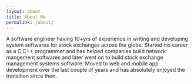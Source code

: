```yaml
---
layout: about
title: About Me
permalink: /about/
---
```


A software engineer having 10+yrs of experience in writing and developing system softwares for stock exchanges across the globe. Started his career as a C,C++ programmer and has helped companies build network mangement softwares and later went on to build stock exchange management systems software. Moved to web and mobile app development over the last couple of years and has absolutely enjoyed the transition since then. 



